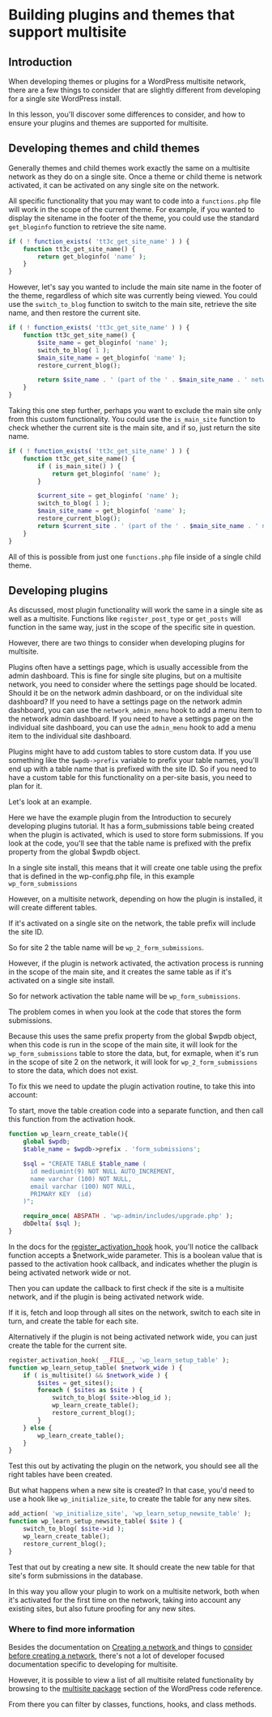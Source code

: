 # Building plugins and themes that support multisite

## Introduction

When developing themes or plugins for a WordPress multisite network, there are a few things to consider that are slightly different from developing for a single site WordPress install.

In this lesson, you'll discover some differences to consider, and how to ensure your plugins and themes are supported for multisite.

## Developing themes and child themes

Generally themes and child themes work exactly the same on a multisite network as they do on a single site. Once a theme or child theme is network activated, it can be activated on any single site on the network.

All specific functionality that you may want to code into a `functions.php` file will work in the scope of the current theme. For example, if you wanted to display the sitename in the footer of the theme, you could use the standard `get_bloginfo` function to retrieve the site name.

```php
if ( ! function_exists( 'tt3c_get_site_name' ) ) {
	function tt3c_get_site_name() {
        return get_bloginfo( 'name' );
    }
}
```

However, let's say you wanted to include the main site name in the footer of the theme, regardless of which site was currently being viewed. You could use the `switch_to_blog` function to switch to the main site, retrieve the site name, and then restore the current site.

```php
if ( ! function_exists( 'tt3c_get_site_name' ) ) {
	function tt3c_get_site_name() {
		$site_name = get_bloginfo( 'name' );
		switch_to_blog( 1 );
		$main_site_name = get_bloginfo( 'name' );
		restore_current_blog();

		return $site_name . ' (part of the ' . $main_site_name . ' network)';
	}
}
```

Taking this one step further, perhaps you want to exclude the main site only from this custom functionality. You could use the `is_main_site` function to check whether the current site is the main site, and if so, just return the site name.

```php
if ( ! function_exists( 'tt3c_get_site_name' ) ) {
	function tt3c_get_site_name() {
		if ( is_main_site() ) {
			return get_bloginfo( 'name' );
		}

		$current_site = get_bloginfo( 'name' );
		switch_to_blog( 1 );
		$main_site_name = get_bloginfo( 'name' );
		restore_current_blog();
		return $current_site . ' (part of the ' . $main_site_name . ' network)';
	}
}
```

All of this is possible from just one `functions.php` file inside of a single child theme.

## Developing plugins

As discussed, most plugin functionality will work the same in a single site as well as a multisite. Functions like `register_post_type` or `get_posts` will function in the same way, just in the scope of the specific site in question.

However, there are two things to consider when developing plugins for multisite.

Plugins often have a settings page, which is usually accessible from the admin dashboard. This is fine for single site plugins, but on a multisite network, you need to consider where the settings page should be located. Should it be on the network admin dashboard, or on the individual site dashboard? If you need to have a settings page on the network admin dashboard, you can use the `network_admin_menu` hook to add a menu item to the network admin dashboard. If you need to have a settings page on the individual site dashboard, you can use the `admin_menu` hook to add a menu item to the individual site dashboard.

Plugins might have to add custom tables to store custom data. If you use something like the `$wpdb->prefix` variable to prefix your table names, you'll end up with a table name that is prefixed with the site ID. So if you need to have a custom table for this functionality on a per-site basis, you need to plan for it.

Let's look at an example.

Here we have the example plugin from the Introduction to securely developing plugins tutorial. It has a form_submissions table being created when the plugin is activated, which is used to store form submissions. If you look at the code, you'll see that the table name is prefixed with the prefix property from the global $wpdb object.

In a single site install, this means that it will create one table using the prefix that is defined in the wp-config.php file, in this example `wp_form_submissions`

However, on a multisite network, depending on how the plugin is installed, it will create different tables.

If it's activated on a single site on the network, the table prefix will include the site ID.

So for site 2 the table name will be `wp_2_form_submissions`.

However, if the plugin is network activated, the activation process is running in the scope of the main site, and it creates the same table as if it's activated on a single site install.

So for network activation the table name will be `wp_form_submissions`.

The problem comes in when you look at the code that stores the form submissions.

Because this uses the same prefix property from the global $wpdb object, when this code is run in the scope of the main site, it will look for the `wp_form_submissions` table to store the data, but, for exmaple, when it's run in the scope of site 2 on the network, it will look for `wp_2_form_submissions` to store the data, which does not exist.

To fix this we need to update the plugin activation routine, to take this into account:

To start, move the table creation code into a separate function, and then call this function from the activation hook.

```php
function wp_learn_create_table(){
	global $wpdb;
	$table_name = $wpdb->prefix . 'form_submissions';

	$sql = "CREATE TABLE $table_name (
	  id mediumint(9) NOT NULL AUTO_INCREMENT,
	  name varchar (100) NOT NULL,
	  email varchar (100) NOT NULL,
	  PRIMARY KEY  (id)
	)";

	require_once( ABSPATH . 'wp-admin/includes/upgrade.php' );
	dbDelta( $sql );
}
```

In the docs for the [register_activation_hook](https://developer.wordpress.org/reference/functions/register_activation_hook/) hook, you'll notice the callback function accepts a $network_wide parameter. This is a boolean value that is passed to the activation hook callback, and indicates whether the plugin is being activated network wide or not.

Then you can update the callback to first check if the site is a multisite network, and if the plugin is being activated network wide.

If it is, fetch and loop through all sites on the network, switch to each site in turn, and create the table for each site.

Alternatively if the plugin is not being activated network wide, you can just create the table for the current site.

```php
register_activation_hook( __FILE__, 'wp_learn_setup_table' );
function wp_learn_setup_table( $network_wide ) {
	if ( is_multisite() && $network_wide ) {
		$sites = get_sites();
		foreach ( $sites as $site ) {
			switch_to_blog( $site->blog_id );
			wp_learn_create_table();
			restore_current_blog();
		}
	} else {
		wp_learn_create_table();
	}
}
```

Test this out by activating the plugin on the network, you should see all the right tables have been created.

But what happens when a new site is created? In that case, you'd need to use a hook like `wp_initialize_site`, to create the table for any new sites.

```php
add_action( 'wp_initialize_site', 'wp_learn_setup_newsite_table' );
function wp_learn_setup_newsite_table( $site ) {
    switch_to_blog( $site->id );
    wp_learn_create_table();
    restore_current_blog();
}
```

Test that out by creating a new site. It should create the new table for that site's form submissions in the database.

In this way you allow your plugin to work on a multisite network, both when it's activated for the first time on the network, taking into account any existing sites, but also future proofing for any new sites.

### Where to find more information

Besides the documentation on [Creating a network ](https://wordpress.org/documentation/article/create-a-network/) and things to [consider before creating a network](https://wordpress.org/documentation/article/before-you-create-a-network/), there's not a lot of developer focused documentation specific to developing for multisite.

However, it is possible to view a list of all multisite related functionality by browsing to the [multisite package](https://developer.wordpress.org/reference/package/multisite/) section of the WordPress code reference.

From there you can filter by classes, functions, hooks, and class methods.